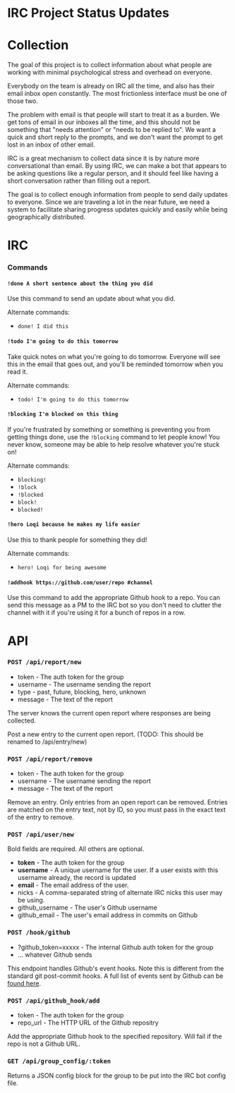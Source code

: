 IRC Project Status Updates
==========================

Collection
==========

The goal of this project is to collect information about what people are working with minimal psychological stress and overhead on everyone.

Everybody on the team is already on IRC all the time, and also has their email inbox open constantly. The most frictionless interface must be one of those two.

The problem with email is that people will start to treat it as a burden. We get tons of email in our inboxes all the time, and this should not be something that "needs attention" or "needs to be replied to". We want a quick and short reply to the prompts, and we don't want the prompt to get lost in an inbox of other email. 

IRC is a great mechanism to collect data since it is by nature more conversational than email. By using IRC, we can make a bot that appears to be asking questions like a regular person, and it should feel like having a short conversation rather than filling out a report.

The goal is to collect enough information from people to send daily updates to everyone. Since we are traveling a lot in the near future, we need a system to facilitate sharing progress updates quickly and easily while being geographically distributed.



IRC
===

### Commands

#### `!done A short sentence about the thing you did`

Use this command to send an update about what you did.

Alternate commands:

* `done! I did this`

#### `!todo I'm going to do this tomorrow`

Take quick notes on what you're going to do tomorrow. Everyone will see this in the email that goes out,
and you'll be reminded tomorrow when you read it.

Alternate commands:

* `todo! I'm going to do this tomorrow`

#### `!blocking I'm blocked on this thing`

If you're frustrated by something or something is preventing you from getting
things done, use the `!blocking` command to let people know! You never know, someone
may be able to help resolve whatever you're stuck on!

Alternate commands:

* `blocking!`
* `!block`
* `!blocked`
* `block!`
* `blocked!`

#### `!hero Loqi because he makes my life easier`

Use this to thank people for something they did!

Alternate commands:

* `hero! Loqi for being awesome`

#### `!addhook https://github.com/user/repo #channel`

Use this command to add the appropriate Github hook to a repo. You can send
this message as a PM to the IRC bot so you don't need to clutter the channel
with it if you're using it for a bunch of repos in a row. 



API
===

### `POST /api/report/new`

* token - The auth token for the group
* username - The username sending the report
* type - past, future, blocking, hero, unknown
* message - The text of the report

The server knows the current open report where responses are being collected.

Post a new entry to the current open report. (TODO: This should be renamed to /api/entry/new)


### `POST /api/report/remove`

* token - The auth token for the group
* username - The username sending the report
* message - The text of the report

Remove an entry. Only entries from an open report can be removed. Entries are matched on the entry
text, not by ID, so you must pass in the exact text of the entry to remove.


### `POST /api/user/new`

Bold fields are required. All others are optional.

* **token** - The auth token for the group
* **username** - A unique username for the user. If a user exists with this username already, the record is updated
* **email** - The email address of the user.
* nicks - A comma-separated string of alternate IRC nicks this user may be using.
* github_username - The user's Github username
* github_email - The user's email address in commits on Github


### `POST /hook/github`

* ?github_token=xxxxx - The internal Github auth token for the group
* ... whatever Github sends

This endpoint handles Github's event hooks. Note this is different from the standard git post-commit hooks. A full list of events sent by Github can be [found here](http://developer.github.com/v3/activity/events/types/).


### `POST /api/github_hook/add`

* token - The auth token for the group
* repo_url - The HTTP URL of the Github repositry

Add the appropriate Github hook to the specified repository. Will fail if the repo is not a Github URL.


### `GET /api/group_config/:token`

Returns a JSON config block for the group to be put into the IRC bot config file.


